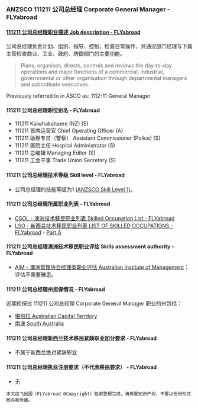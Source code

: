 ### ANZSCO 111211 公司总经理 Corporate General Manager - FLYabroad ###

####  [111211 公司总经理职业描述 Job description - FLYabroad](http://www.flyabroadvisa.com/anzsco/1112.html#111211)

公司总经理负责计划、组织、指导、控制、检查日常操作，并通过部门经理与下属主管检查商业、工业、政府、防御部门的主要功能。

> Plans, organises, directs, controls and reviews the day-to-day operations and major functions of a commercial, industrial, governmental or other organisation through departmental managers and subordinate executives.

Previously referred to in ASCO as:
1112-11 General Manager

#### 111211 公司总经理职位别名 - FLYabroad
 
- 111211	 Kaiwhakahaere (NZ) (S)
- 111211 首席运营官 Chief Operating Officer (A)
- 111211 助理专员（警察） Assistant Commissioner (Police) (S)
- 111211 医院主任 Hospital Administrator (S)
- 111211 总编辑 Managing Editor (S)
- 111211 工会干事 Trade Union Secretary (S)

#### 111211 公司总经理技术等级 Skill level - FLYabroad

- 公司总经理的技能等级为1 [(ANZSCO Skill Level 1)](http://www.flyabroadvisa.com/anzsco/)。

#### 111211 公司总经理所属职业列表 - FLYabroad

- [CSOL - 澳洲技术移民职业列表 Skilled Occupation List - FLYabroad](http://www.flyabroadvisa.com/sol/)
- [LSO - 新西兰技术移民职业列表 LIST OF SKILLED OCCUPATIONS - FLYabroad](http://nz.flyabroadvisa.com/lso/) - [Part A](parta)

#### 111211 公司总经理澳洲技术移民职业评估 Skills assessment authority - FLYabroad

- [AIM - 澳洲管理协会经理类职业评估 Australian Institute of Management](http://www.flyabroadvisa.com/ass/aim.html)：评估不需要雅思。

#### 111211 公司总经理州担保情况 - FLYabroad

近期担保过 111211 公司总经理 Corporate General Manager 职业的州包括：

- [堪培拉 Australian Capital Territory](http://www.flyabroadvisa.com/zdb/act.html)
- [南澳 South Australia](http://www.flyabroadvisa.com/zdb/sa.html)

#### 111211 公司总经理新西兰技术移民紧缺职业加分要求 - FLYabroad

- 不属于新西兰绝对紧缺职业

#### 111211 公司总经理执业注册要求（不代表移民要求） - FLYabroad

- 无

`本文由飞出国（FLYabroad @Copyright）独家整理完成，请尊重知识产权，不要以任何形式散布和传播。`